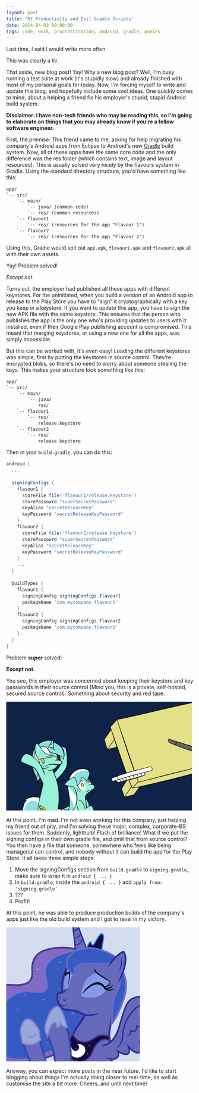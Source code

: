 ```yaml
---
layout: post
title: "Of Productivity and Evil Gradle Scripts"
date: 2014-04-03 09:00:00
tags: code, work, procrastination, android, gradle, ponies
---
```

Last time, I said I would write more often.

This was clearly a _lie_.

<!-- break -->

That aside, new blog post! Yay! Why a new blog post? Well, I'm busy running a test suite at work (it's stupidly slow) and already finished with most of my personal goals for today. Now, I'm forcing myself to write and update this blog, and hopefully include some cool ideas. One quickly comes to mind, about a helping a friend fix his employer's stupid, stupid Android build system.

__Disclaimer: I have non-tech friends who may be reading this, so I'm going to elaborate on things that you may already know if you're a fellow software engineer.__

First, the premise. This friend came to me, asking for help migrating his company's Android apps from Eclipse to Android's new [Gradle][gradle] build system. Now,  all of these apps have the same core code and the only difference was the res folder (which contains text, image and layout resources). This is usually solved very nicely by the flavours system in Gradle. Using the standard directory structure, you'd have something like this:

```
app/
`-- src/
    `-- main/
        `-- java/ (common code)
        `-- res/ (common resources)
    `-- flavour1
        `-- res/ (resources for the app "Flavour 1")
    `-- flavour2
        `-- res/ (resources for the app "Flavour 2")
```

Using this, Gradle would spit out ```app.apk```, ```flavour1.apk``` and ```flavour2.apk``` all with their own assets.

Yay! Problem solved!

_Except not._

Turns out, the employer had published all these apps with different keystores. For the uninitiated, when you build a version of an Android app to release to the Play Store you have to "sign" it cryptographically with a key you keep in a keystore. If you want to update this app, you have to sign the new APK file with the same keystore. This ensures that the person who publishes the app is the only one who's providing updates to users with it installed, even if their Google Play publishing account is compromised. This meant that merging keystores, or using a new one for all the apps, was simply impossible.

But this can be worked with, it's even easy! Loading the different keystores was simple, first by putting the keystores in source control. They're encrypted blobs, so there's no need to worry about someone stealing the keys. This makes your structure look something like this:

```
app/
`-- src/
    `-- main/
        `-- java/
            res/
    `-- flavour1
        `-- res/
            release.keystore
    `-- flavour2
        `-- res/
            release.keystore
```

Then in your ```build.gradle```, you can do this:

```groovy
android {
  ...

  signingConfigs {
    flavour1 {
      storeFile file('flavour1/release.keystore')
      storePassowrd "superSecretPassword"
      keyAlias "secretReleaseKey"
      keyPassword "secretReleaseKeyPassword"
    }
    flavour2 {
      storeFile file('flavour2/release.keystore')
      storePassowrd "superSecretPassword"
      keyAlias "secretReleaseKey"
      keyPassword "secretReleaseKeyPassword"
    }
    ...
  }

  buildTypes {
    flavour1 {
      signingConfig signingConfigs.flavour1
      packageName 'com.mycompany.flavour1'
    }
    flavour2 {
      signingConfig signingConfigs.flavour2
      packageName 'com.mycompany.flavour2'
    }
  }
}
```

Problem **_super_** solved!

**Except not.**

You see, this employer was concerned about keeping their keystore and key passwords in their source control (Mind you, this is a private, self-hosted, secured source control). Something about security and red tape.

![](/images/ponies/lyra_table.gif)

At this point, I'm mad. I'm not even working for this company, just helping my friend out of pity, and I'm solving these major, complex, corporate-BS issues for them. Suddenly, lightbulb! Flash of brilliance! What if we put the signing configs in their own gradle file, and omit that from source control? You then have a file that someone, somewhere who feels like being managerial can control, and nobody without it can build the app for the Play Store. It all takes three simple steps:

  1. Move the signingConfigs section from ```build.gradle``` to ```signing.gradle```, make sure to wrap it in ```android { ... }```</li>
  2. In ```build.gradle```, inside the ```android { ... }``` add ```apply from: 'signing.gradle'```
  3. ???
  4. Profit!

At this point, he was able to produce production builds of the company's apps just like the old build system and I got to revel in my victory.

![](/images/ponies/luna_clap.gif)

Anyway, you can expect more posts in the near future. I'd like to start blogging about things I'm actually doing closer to real-time, as well as customise the site a bit more. Cheers, and until next time!

[gradle]: http://tools.android.com/tech-docs/new-build-system/user-guide